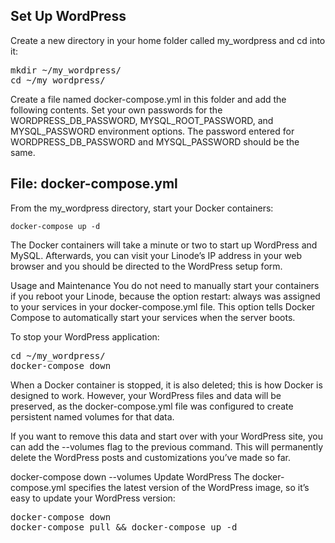 ## Set Up WordPress
Create a new directory in your home folder called my_wordpress and cd into it:

<pre class="terminal">
mkdir ~/my_wordpress/
cd ~/my_wordpress/
</pre>

Create a file named docker-compose.yml in this folder and add the following contents. Set your own passwords for the WORDPRESS_DB_PASSWORD, MYSQL_ROOT_PASSWORD, and MYSQL_PASSWORD environment options. The password entered for WORDPRESS_DB_PASSWORD and MYSQL_PASSWORD should be the same.


## File: docker-compose.yml
From the my_wordpress directory, start your Docker containers:

`docker-compose up -d`

The Docker containers will take a minute or two to start up WordPress and MySQL. Afterwards, you can visit your Linode’s IP address in your web browser and you should be directed to the WordPress setup form.

Usage and Maintenance
You do not need to manually start your containers if you reboot your Linode, because the option restart: always was assigned to your services in your docker-compose.yml file. This option tells Docker Compose to automatically start your services when the server boots.

To stop your WordPress application:

<pre class="terminal">
cd ~/my_wordpress/
docker-compose down
</pre>

When a Docker container is stopped, it is also deleted; this is how Docker is designed to work. However, your WordPress files and data will be preserved, as the docker-compose.yml file was configured to create persistent named volumes for that data.

If you want to remove this data and start over with your WordPress site, you can add the --volumes flag to the previous command. This will permanently delete the WordPress posts and customizations you’ve made so far.

docker-compose down --volumes
Update WordPress
The docker-compose.yml specifies the latest version of the WordPress image, so it’s easy to update your WordPress version:

<pre class="terminal">
docker-compose down
docker-compose pull && docker-compose up -d
</pre>
